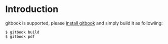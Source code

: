 # Introduction

gitbook is supported, please [install gitbook](http://www.tinylab.org/docker-quick-start-docker-gitbook-writing-a-book/) and simply build it as followiing:

    $ gitbook build
    $ gitbook pdf
